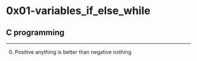 # 0x01-variables_if_else_while
## C programming
---
0. Positive anything is better than negative nothing